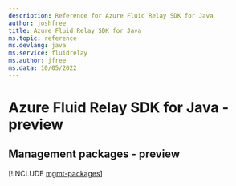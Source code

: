 ```yaml
---
description: Reference for Azure Fluid Relay SDK for Java
author: joshfree
title: Azure Fluid Relay SDK for Java
ms.topic: reference
ms.devlang: java
ms.service: fluidrelay
ms.author: jfree
ms.data: 10/05/2022
---
```

# Azure Fluid Relay SDK for Java - preview

## Management packages - preview
[!INCLUDE [mgmt-packages](fluid-relay-mgmt-index.md)]